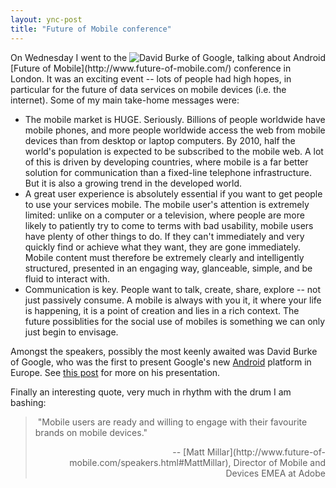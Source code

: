 ```yaml
---
layout: ync-post
title: "Future of Mobile conference"
---
```


<p><a href="/2007/11/davidburke.jpg" title="David Burke of Google, talking about
Android"><img src="/2007/11/davidburke.jpg" alt="David Burke of Google, talking about
Android" align="right" /></a>On Wednesday I went to the
[Future of Mobile](http://www.future-of-mobile.com/) conference in London. It was an exciting event
-- lots of people had high hopes, in particular for the future of data services on mobile devices
(i.e. the internet). Some of my main take-home messages were:</p>

* The mobile market is HUGE. Seriously. Billions of people worldwide have mobile
phones, and more people worldwide access the web from mobile devices than from desktop or laptop
computers. By 2010, half the world's population is expected to be subscribed to the mobile web. A
lot of this is driven by developing countries, where mobile is a far better solution for
communication than a fixed-line telephone infrastructure. But it is also a growing trend in the
developed
world.
* A great user experience is absolutely essential if you want to get people to use
your services mobile. The mobile user's attention is extremely limited: unlike on a computer or a
television, where people are more likely to patiently try to come to terms with bad usability,
mobile users have plenty of other things to do. If they can't immediately and very quickly find or
achieve what they want, they are gone immediately. Mobile content must therefore be extremely
clearly and intelligently structured, presented in an engaging way, glanceable, simple, and be fluid
to interact
with.
* Communication is key. People want to talk, create, share, explore -- not just
passively consume. A mobile is always with you it, it where your life is happening, it is a point of
creation and lies in a rich context. The future possiblities for the social use of mobiles is
something we can only just begin to envisage.

Amongst the speakers, possibly the most
keenly awaited was David Burke of Google, who was the first to present Google's new
[Android](http://code.google.com/android/) platform in Europe. See
[this post](http://onandroid.com/2007/11/15/dave-burke-presents-at-future-of-mobile/) for more on
his presentation.

Finally an interesting quote, very much in rhythm with the drum I am
bashing:

<blockquote> "Mobile users are ready and willing to engage with their favourite brands on
mobile devices."
<p align="right">--
[Matt Millar](http://www.future-of-mobile.com/speakers.html#MattMillar), Director of Mobile and
Devices EMEA at Adobe</p>
</blockquote>
